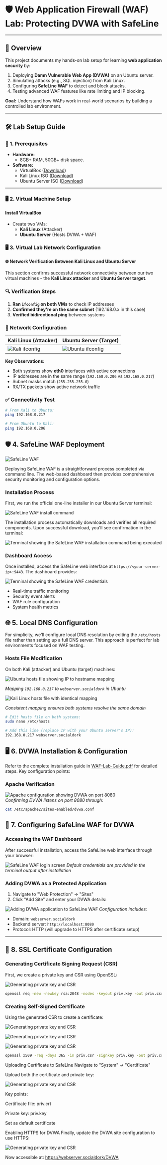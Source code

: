 # 🛡️ Web Application Firewall (WAF) Lab: Protecting DVWA with SafeLine

---

## 📖 Overview
This project documents my hands-on lab setup for learning **web application security** by:
1. Deploying **Damn Vulnerable Web App (DVWA)** on an Ubuntu server.
2. Simulating attacks (e.g., SQL injection) from Kali Linux.
3. Configuring **SafeLine WAF** to detect and block attacks.
4. Testing advanced WAF features like rate limiting and IP blocking.

**Goal:** Understand how WAFs work in real-world scenarios by building a controlled lab environment.

---

## 🛠️ Lab Setup Guide

### 🔧 **1. Prerequisites**
- **Hardware:**  
  - 8GB+ RAM, 50GB+ disk space.  
- **Software:**  
  - VirtualBox ([Download](https://www.virtualbox.org/wiki/Downloads))  
  - Kali Linux ISO ([Download](https://www.kali.org/get-kali))  
  - Ubuntu Server ISO ([Download](https://ubuntu.com/download/server))  

---

### 🖥️ **2. Virtual Machine Setup**
#### **Install VirtualBox**
- Create two VMs:  
  - **Kali Linux** (Attacker)  
  - **Ubuntu Server** (Hosts DVWA + WAF)  

### 🖥️ **3. Virtual Lab Network Configuration**

#### 🌐 Network Verification Between Kali Linux and Ubuntu Server

This section confirms successful network connectivity between our two virtual machines - the **Kali Linux attacker** and **Ubuntu Server target**.

### 🔍 Verification Steps

1. **Ran `ifconfig` on both VMs** to check IP addresses
2. **Confirmed they're on the same subnet** (192.168.0.x in this case)
3. **Verified bidirectional ping** between systems

### 📸 Network Configuration

| Kali Linux (Attacker) | Ubuntu Server (Target) |
|-----------------------|------------------------|
| ![Kali ifconfig](screenshots/1.png) | ![Ubuntu ifconfig](screenshots/2.png) |

**Key Observations:**
- Both systems show **eth0** interfaces with active connections
- IP addresses are in the same range (`192.168.0.206` vs `192.168.0.217`)
- Subnet masks match (`255.255.255.0`)
- RX/TX packets show active network traffic

### ✅ Connectivity Test
```bash
# From Kali to Ubuntu:
ping 192.168.0.217

# From Ubuntu to Kali:
ping 192.168.0.206
```
## 🛡️ 4. SafeLine WAF Deployment
![SafeLine WAF](screenshots/3.png)

Deploying SafeLine WAF is a straightforward process completed via command line. The web-based dashboard then provides comprehensive security monitoring and configuration options.

### Installation Process
First, we run the official one-line installer in our Ubuntu Server terminal:

![SafeLine WAF install command](screenshots/4.png)



The installation process automatically downloads and verifies all required components. Upon successful download, you'll see confirmation in the terminal:

![Terminal showing the SafeLine WAF installation command being executed](screenshots/5.png)

### Dashboard Access
Once installed, access the SafeLine web interface at `https://<your-server-ip>:9443`. The dashboard provides:

![Terminal showing the SafeLine WAF credentials](screenshots/9.png)

- Real-time traffic monitoring
- Security event alerts
- WAF rule configuration
- System health metrics


## 🌐 5. Local DNS Configuration

For simplicity, we'll configure local DNS resolution by editing the `/etc/hosts` file rather than setting up a full DNS server. This approach is perfect for lab environments focused on WAF testing.

### Hosts File Modification
On both Kali (attacker) and Ubuntu (target) machines:

![Ubuntu hosts file showing IP to hostname mapping](screenshots/6.png)

*Mapping `192.168.0.217` to `webserver.socialdork` in Ubuntu*

![Kali Linux hosts file with identical mapping](screenshots/7.png)

*Consistent mapping ensures both systems resolve the same domain*

```bash
# Edit hosts file on both systems:
sudo nano /etc/hosts

# Add this line (replace IP with your Ubuntu server's IP):
192.168.0.217 webserver.socialdork
```
## 🖥️ 6. DVWA Installation & Configuration

Refer to the complete installation guide in [WAF-Lab-Guide.pdf](WAF.pdf) for detailed steps. Key configuration points:

### Apache Verification
![Apache configuration showing DVWA on port 8080](screenshots/8.png)  
*Confirming DVWA listens on port 8080 through:*
```bash
cat /etc/apache2/sites-enabled/dvwa.conf
```

## 🔐 7. Configuring SafeLine WAF for DVWA

### Accessing the WAF Dashboard
After successful installation, access the SafeLine web interface through your browser:

![SafeLine WAF login screen](screenshots/10.png)
*Default credentials are provided in the terminal output after installation*

### Adding DVWA as a Protected Application
1. Navigate to "Web Protection" → "Sites"
2. Click "Add Site" and enter your DVWA details:

![Adding DVWA application to SafeLine WAF](screenshots/11.png)
*Configuration includes:*
- Domain: `webserver.socialdork`
- Backend server: `http://localhost:8080`
- Protocol: HTTP (will upgrade to HTTPS after certificate setup)

---

## 📜 8. SSL Certificate Configuration

### Generating Certificate Signing Request (CSR)
First, we create a private key and CSR using OpenSSL:

![Generating private key and CSR](screenshots/12.png)

```bash
openssl req -new -newkey rsa:2048 -nodes -keyout priv.key -out priv.csr
```
### Creating Self-Signed Certificate
Using the generated CSR to create a certificate:

![Generating private key and CSR](screenshots/13.png)

![Generating private key and CSR](screenshots/14.png)

![Generating private key and CSR](screenshots/15.png)

```bash
openssl x509 -req -days 365 -in priv.csr -signkey priv.key -out priv.crt
```
Uploading Certificate to SafeLine
Navigate to "System" → "Certificate"

Upload both the certificate and private key:

![Generating private key and CSR](screenshots/16.png)

Key points:

Certificate file: priv.crt

Private key: priv.key

Set as default certificate

Enabling HTTPS for DVWA
Finally, update the DVWA site configuration to use HTTPS:

![Generating private key and CSR](screenshots/17.png)

Now accessible at:
https://webserver.socialdork/DVWA


